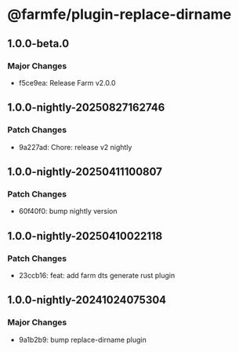 # @farmfe/plugin-replace-dirname

## 1.0.0-beta.0

### Major Changes

- f5ce9ea: Release Farm v2.0.0

## 1.0.0-nightly-20250827162746

### Patch Changes

- 9a227ad: Chore: release v2 nightly

## 1.0.0-nightly-20250411100807

### Patch Changes

- 60f40f0: bump nightly version

## 1.0.0-nightly-20250410022118

### Patch Changes

- 23ccb16: feat: add farm dts generate rust plugin

## 1.0.0-nightly-20241024075304

### Major Changes

- 9a1b2b9: bump replace-dirname plugin
